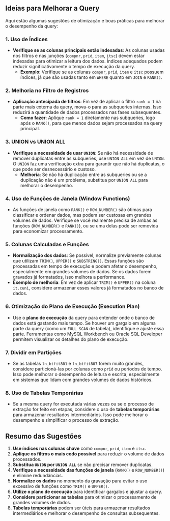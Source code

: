## Ideias para Melhorar a Query

Aqui estão algumas sugestões de otimização e boas práticas para melhorar o desempenho da query:

### 1. Uso de Índices
   - **Verifique se as colunas principais estão indexadas**: As colunas usadas nos filtros e nas junções (`compnr`, `prid`, `item`, `itsc`) devem estar indexadas para otimizar a leitura dos dados. Índices adequados podem reduzir significativamente o tempo de execução da query.
     - **Exemplo**: Verifique se as colunas `compnr`, `prid`, `item` e `itsc` possuem índices, já que são usadas tanto em `WHERE` quanto em `JOIN` e `RANK()`.

### 2. Melhoria no Filtro de Registros
   - **Aplicação antecipada de filtros**: Em vez de aplicar o filtro `rank = 1` na parte mais externa da query, mova-o para as subqueries internas. Isso reduzirá a quantidade de dados processados nas fases subsequentes.
     - **Como fazer**: Aplique `rank = 1` diretamente nas subqueries, logo após o `RANK()`, para que menos dados sejam processados na query principal.

### 3. UNION vs UNION ALL
   - **Verifique a necessidade de usar `UNION`**: Se não há necessidade de remover duplicatas entre as subqueries, use `UNION ALL` em vez de `UNION`. O `UNION` faz uma verificação extra para garantir que não há duplicatas, o que pode ser desnecessário e custoso.
     - **Melhoria**: Se não há duplicação entre as subqueries ou se a duplicação não é um problema, substitua por `UNION ALL` para melhorar o desempenho.

### 4. Uso de Funções de Janela (Window Functions)
   - As funções de janela como `RANK()` e `ROW_NUMBER()` são ótimas para classificar e ordenar dados, mas podem ser custosas em grandes volumes de dados. Verifique se você realmente precisa de ambas as funções (`ROW_NUMBER()` e `RANK()`), ou se uma delas pode ser removida para economizar processamento.

### 5. Colunas Calculadas e Funções
   - **Normalização dos dados**: Se possível, normalize previamente colunas que utilizam `TRIM()`, `UPPER()` e `SUBSTRING()`. Essas funções são processadas em tempo de execução e podem afetar o desempenho, especialmente em grandes volumes de dados. Se os dados forem gravados já formatados, isso melhora a performance.
   - **Exemplo de melhoria**: Em vez de aplicar `TRIM()` e `UPPER()` na coluna `it.cuni`, considere armazenar esses valores já formatados no banco de dados.

### 6. Otimização do Plano de Execução (Execution Plan)
   - Use o **plano de execução** da query para entender onde o banco de dados está gastando mais tempo. Se houver um gargalo em alguma parte da query (como um `FULL SCAN` de tabela), identifique e ajuste essa parte. Ferramentas como MySQL Workbench ou Oracle SQL Developer permitem visualizar os detalhes do plano de execução.

### 7. Dividir em Partições
   - Se as tabelas `ln_btfit801` e `ln_btfit807` forem muito grandes, considere particioná-las por colunas como `prid` ou períodos de tempo. Isso pode melhorar o desempenho de leitura e escrita, especialmente em sistemas que lidam com grandes volumes de dados históricos.

### 8. Uso de Tabelas Temporárias
   - Se a mesma query for executada várias vezes ou se o processo de extração for feito em etapas, considere o uso de **tabelas temporárias** para armazenar resultados intermediários. Isso pode melhorar o desempenho e simplificar o processo de extração.

## Resumo das Sugestões

1. **Use índices nas colunas chave** como `compnr`, `prid`, `item` e `itsc`.
2. **Aplique os filtros o mais cedo possível** para reduzir o volume de dados processados.
3. **Substitua `UNION` por `UNION ALL`** se não precisar remover duplicatas.
4. **Verifique a necessidade das funções de janela** (`RANK()` e `ROW_NUMBER()`) e elimine redundâncias.
5. **Normalize os dados** no momento da gravação para evitar o uso excessivo de funções como `TRIM()` e `UPPER()`.
6. **Utilize o plano de execução** para identificar gargalos e ajustar a query.
7. **Considere particionar as tabelas** para otimizar o processamento de grandes volumes de dados.
8. **Tabelas temporárias** podem ser úteis para armazenar resultados intermediários e melhorar o desempenho de consultas subsequentes.
